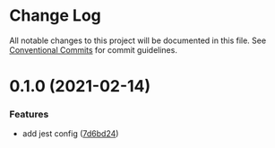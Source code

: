 # Change Log

All notable changes to this project will be documented in this file.
See [Conventional Commits](https://conventionalcommits.org) for commit guidelines.

# 0.1.0 (2021-02-14)


### Features

* add jest config ([7d6bd24](https://github.com/TractorZoom/configurations/commit/7d6bd24cf8165097e061c6da6053f0daa66346f1))
